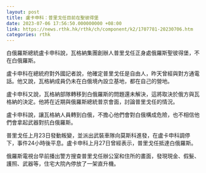 ```yaml
---
layout: post
title: 盧卡申科：普里戈任目前在聖彼得堡
date: 2023-07-06 17:56:50.000000000 +08:00
link: https://news.rthk.hk/rthk/ch/component/k2/1707781-20230706.htm
categories: rthk
---
```


白俄羅斯總統盧卡申科說，瓦格納集團創辦人普里戈任正身處俄羅斯聖彼得堡，不在白俄羅斯。

盧卡申科在總統府對外國記者說，他確定普里戈任是自由人，昨天曾經與對方通電話。他又說，瓦格納成員仍未在白俄境內設立基地，都在自己的營地。

盧卡申科又說，瓦格納部隊轉移到白俄羅斯的問題還未解決，這將取決於俄方與瓦格納的決定。他將在近期與俄羅斯總統普京會面，討論普里戈任的情況。

盧卡申科說，讓瓦格納人員轉到白俄，不擔心他們會對白俄構成危險，也不相信他們會拿起武器對抗白俄羅斯。

普里戈任上月23日發動叛變，並派出武裝車隊向莫斯科進發，在盧卡申科調停下，事件24小時後平息。盧卡申科上月27日曾經表示，普里戈任抵達白俄羅斯。

俄羅斯電視台早前播出警方搜查普里戈任辦公室和住所的畫面，發現現金、假髮、護照、武器等，住宅大院內停放了一架直升機。
